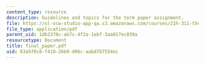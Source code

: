 ```yaml
---
content_type: resource
description: Guidelines and topics for the term paper assignment.
file: https://ol-ocw-studio-app-qa.s3.amazonaws.com/courses/21h-311-the-renaissance-1300-1600-fall-2004/63a5f0c0f41026b0d06caabd7b7554ec_final_paper.pdf
file_type: application/pdf
parent_uid: 1db2370c-ab7c-4f2a-1ebf-3aa017ec039a
resourcetype: Document
title: final_paper.pdf
uid: 63a5f0c0-f410-26b0-d06c-aabd7b7554ec
---
```

